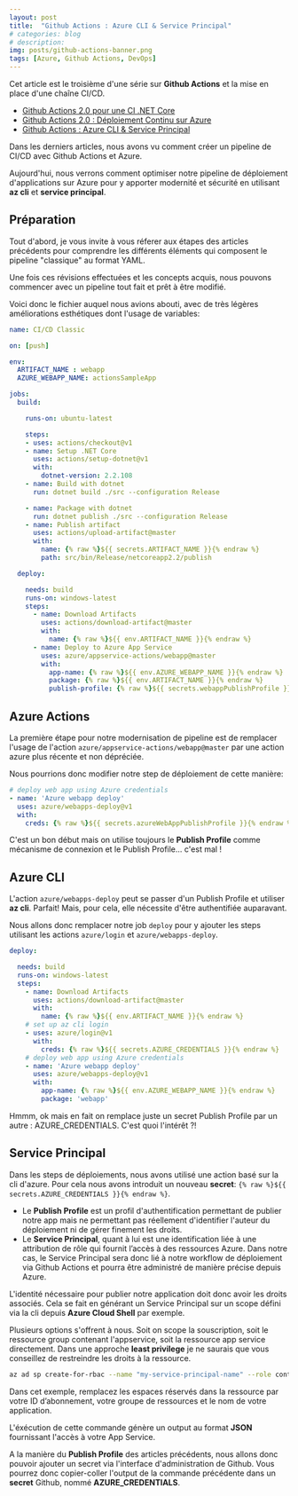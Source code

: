 ```yaml
---
layout: post
title:  "Github Actions : Azure CLI & Service Principal"
# categories: blog
# description: 
img: posts/github-actions-banner.png
tags: [Azure, Github Actions, DevOps]
---
```


Cet article est le troisième d'une s&eacute;rie sur **Github Actions** et la mise en place d'une cha&icirc;ne CI/CD.

* [Github Actions 2.0 pour une CI .NET Core](/2019/09/github-actions-2-for-dotnet-core-ci)
* [Github Actions 2.0 : Déploiement Continu sur Azure](/2019/10/github-actions-2-for-continuous-deployment-on-azure)
* [Github Actions : Azure CLI & Service Principal](/2020/01/github-actions-az-cli)

Dans les derniers articles, nous avons vu comment créer un pipeline de CI/CD avec Github Actions et Azure.

Aujourd'hui, nous verrons comment optimiser notre pipeline de d&eacute;ploiement d'applications sur Azure pour y apporter modernité et sécurité en utilisant **az cli** et **service principal**.

## Pr&eacute;paration

Tout d'abord, je vous invite à vous réferer aux étapes des articles précédents pour comprendre les différents éléments qui composent le pipeline "classique" au format YAML.

Une fois ces révisions effectuées et les concepts acquis, nous pouvons commencer avec un pipeline tout fait et prêt à être modifié.

Voici donc le fichier auquel nous avions abouti, avec de très légères améliorations esthétiques dont l'usage de variables:

```yml
name: CI/CD Classic

on: [push]

env:
  ARTIFACT_NAME : webapp
  AZURE_WEBAPP_NAME: actionsSampleApp

jobs:
  build:

    runs-on: ubuntu-latest

    steps:
    - uses: actions/checkout@v1
    - name: Setup .NET Core
      uses: actions/setup-dotnet@v1
      with:
        dotnet-version: 2.2.108
    - name: Build with dotnet
      run: dotnet build ./src --configuration Release

    - name: Package with dotnet
      run: dotnet publish ./src --configuration Release
    - name: Publish artifact
      uses: actions/upload-artifact@master
      with:
        name: {% raw %}${{ secrets.ARTIFACT_NAME }}{% endraw %}
        path: src/bin/Release/netcoreapp2.2/publish

  deploy:

    needs: build
    runs-on: windows-latest
    steps:
      - name: Download Artifacts
        uses: actions/download-artifact@master
        with:
          name: {% raw %}${{ env.ARTIFACT_NAME }}{% endraw %}
      - name: Deploy to Azure App Service
        uses: azure/appservice-actions/webapp@master
        with:
          app-name: {% raw %}${{ env.AZURE_WEBAPP_NAME }}{% endraw %}
          package: {% raw %}${{ env.ARTIFACT_NAME }}{% endraw %}
          publish-profile: {% raw %}${{ secrets.webappPublishProfile }}{% endraw %}
```

## Azure Actions

La première étape pour notre modernisation de pipeline est de remplacer l'usage de l'action `azure/appservice-actions/webapp@master` par une action azure plus récente et non dépréciée.

Nous pourrions donc modifier notre step de déploiement de cette manière:

```yml
# deploy web app using Azure credentials
- name: 'Azure webapp deploy'
  uses: azure/webapps-deploy@v1
  with:
    creds: {% raw %}${{ secrets.azureWebAppPublishProfile }}{% endraw %}
```

C'est un bon début mais on utilise toujours le **Publish Profile** comme mécanisme de connexion et le Publish Profile... c'est mal !

## Azure CLI

L'action `azure/webapps-deploy` peut se passer d'un Publish Profile et utiliser **az cli**. Parfait! Mais, pour cela, elle nécessite d'être authentifiée auparavant.

Nous allons donc remplacer notre job `deploy` pour y ajouter les steps utilisant les actions `azure/login` et `azure/webapps-deploy`.

```yml
deploy:

  needs: build
  runs-on: windows-latest
  steps:
    - name: Download Artifacts
      uses: actions/download-artifact@master
      with:
        name: {% raw %}${{ env.ARTIFACT_NAME }}{% endraw %}
    # set up az cli login
    - uses: azure/login@v1
      with:
        creds: {% raw %}${{ secrets.AZURE_CREDENTIALS }}{% endraw %}
    # deploy web app using Azure credentials
    - name: 'Azure webapp deploy'
      uses: azure/webapps-deploy@v1
      with:
        app-name: {% raw %}${{ env.AZURE_WEBAPP_NAME }}{% endraw %}
        package: 'webapp'
```

Hmmm, ok mais en fait on remplace juste un secret Publish Profile par un autre : AZURE_CREDENTIALS. C'est quoi l'intérêt ?!

## Service Principal

Dans les steps de déploiements, nous avons utilisé une action basé sur la cli d'azure.
Pour cela nous avons introduit un nouveau **secret**: `{% raw %}${{ secrets.AZURE_CREDENTIALS }}{% endraw %}`.

* Le **Publish Profile** est un profil d'authentification permettant de publier notre app mais ne permettant pas réellement d'identifier l'auteur du déploiement ni de gérer finement les droits.
* Le **Service Principal**, quant à lui est une identification liée à une attribution de rôle qui fournit l’accès à des ressources Azure. Dans notre cas, le Service Principal sera donc lié à notre workflow de déploiement via Github Actions et pourra être administré de manière précise depuis Azure.

L'identité nécessaire pour publier notre application doit donc avoir les droits associés. Cela se fait en générant un Service Principal sur un scope défini via la cli depuis **Azure Cloud Shell** par exemple.

Plusieurs options s'offrent à nous. Soit on scope la souscription, soit le ressource group contenant l'appservice, soit la ressource app service directement.
Dans une approche **least privilege** je ne saurais que vous conseillez de restreindre les droits à la ressource.

```bash
az ad sp create-for-rbac --name "my-service-principal-name" --role contributor --scopes /subscriptions/<subscription-id>/resourceGroups/<group-name>/providers/Microsoft.Web/sites/<app-name> --sdk-auth
```

Dans cet exemple, remplacez les espaces réservés dans la ressource par votre ID d’abonnement, votre groupe de ressources et le nom de votre application.

L'éxécution de cette commande génère un output au format **JSON** fournissant l'accès à votre App Service.

A la manière du **Publish Profile** des articles précédents, nous allons donc pouvoir ajouter un secret via l'interface d'administration de Github.
Vous pourrez donc copier-coller l'output de la commande précédente dans un **secret** Github, nommé **AZURE_CREDENTIALS**.
